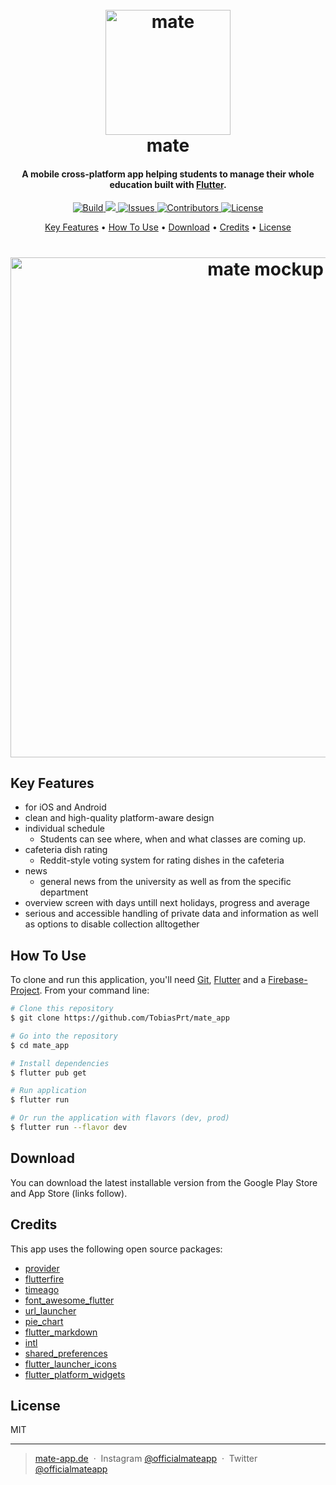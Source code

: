 <h1 align="center">
  <br>
  <a href="http://mate-app.de">
      <img src="https://github.com/TobiasPrt/mate-app/blob/master/readmeicon.png" alt="mate" width="200">
  </a>
  <br>
  mate
  <br>
</h1>

<h4 align="center">A mobile cross-platform app helping students to manage their whole education built with <a href="https://flutter.dev"> Flutter</a>.</h4>

<p align="center">
  <a href="https://github.com/TobiasPrt/mate-app/">
    <img src="https://img.shields.io/github/workflow/status/TobiasPRt/mate-app/Check%20if%20App%20builds%20properly/master"
         alt="Build">
  </a>
  <a href="https://codecov.io/gh/TobiasPrt/mate-app">
    <img src="https://codecov.io/gh/TobiasPrt/mate-app/branch/master/graph/badge.svg" />
  </a>
  <a href="https://github.com/TobiasPrt/mate-app/issues/">
    <img src="https://img.shields.io/github/issues/TobiasPrt/mate-app"
         alt="Issues">
  </a>
  <a href="https://github.com/TobiasPrt/mate-app/graphs/contributors">
    <img src="https://img.shields.io/github/contributors/TobiasPrt/mate-app"
         alt="Contributors">
  </a>
  <a href="https://github.com/TobiasPrt/mate-app/LICENSE.md">
    <img src="https://img.shields.io/badge/License-MIT-blue.svg"
         alt="License">
  </a>
  
  
</p>

<p align="center">
  <a href="#key-features">Key Features</a> •
  <a href="#how-to-use">How To Use</a> •
  <a href="#download">Download</a> •
  <a href="#credits">Credits</a> •
  <a href="#license">License</a>
</p>

<h1 align="center">
    <a href="http://mate-app.de">
      <img src="https://tobiaspoertner.com/img/matepreview.jpg" alt="mate mockup" width="800">
  </a>
</h1>


## Key Features

* for iOS and Android
* clean and high-quality platform-aware design
* individual schedule
  - Students can see where, when and what classes are coming up.
* cafeteria dish rating
  - Reddit-style voting system for rating dishes in the cafeteria
* news
  - general news from the university as well as from the specific department
* overview screen with days untill next holidays, progress and average
* serious and accessible handling of private data and information as well as options to disable collection alltogether

## How To Use
To clone and run this application, you'll need [Git](https://git-scm.com), [Flutter](https://flutter.dev/docs/get-started/install) and a [Firebase-Project](https://firebase.google.com/). From your command line:

```bash
# Clone this repository
$ git clone https://github.com/TobiasPrt/mate_app

# Go into the repository
$ cd mate_app

# Install dependencies
$ flutter pub get

# Run application
$ flutter run

# Or run the application with flavors (dev, prod)
$ flutter run --flavor dev
```

## Download

You can download the latest installable version from the Google Play Store and App Store (links follow).

## Credits

This app uses the following open source packages:

- [provider](https://github.com/rrousselGit/provider)
- [flutterfire](https://github.com/FirebaseExtended/flutterfire)
- [timeago](https://github.com/andresaraujo/timeago.dart)
- [font_awesome_flutter](https://github.com/fluttercommunity/font_awesome_flutter)
- [url_launcher](https://github.com/LampeMW/url_launcher)
- [pie_chart](https://github.com/apgapg/pie_chart)
- [flutter_markdown](https://github.com/flutter/flutter_markdown)
- [intl](https://github.com/dart-lang/intl)
- [shared_preferences](https://github.com/flutter/plugins)
- [flutter_launcher_icons](https://github.com/fluttercommunity/flutter_launcher_icons)
- [flutter_platform_widgets](https://github.com/stryder-dev/flutter_platform_widgets)

## License

MIT

---

> [mate-app.de](https://mate-app.de) &nbsp;&middot;&nbsp;
> Instagram [@officialmateapp](https://www.instagram.com/officialmateapp/) &nbsp;&middot;&nbsp;
> Twitter [@officialmateapp](https://twitter.com/officialmateapp)
